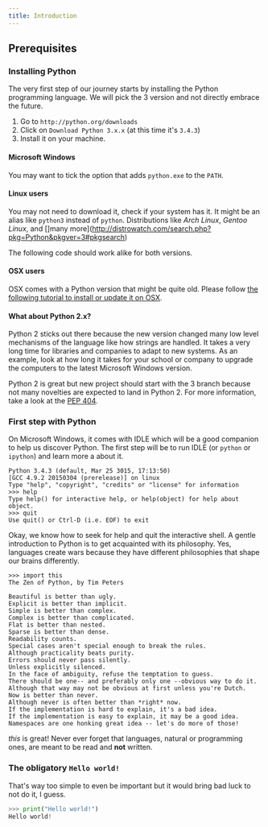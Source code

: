 ```yaml
---
title: Introduction
---
```


## Prerequisites

### Installing Python

The very first step of our journey starts by installing the Python programming
language. We will pick the 3 version and not directly embrace the future.

1. Go to `http://python.org/downloads`
2. Click on `Download Python 3.x.x` (at this time it's `3.4.3`)
3. Install it on your machine.

#### Microsoft Windows

You may want to tick the option that adds `python.exe` to the `PATH`.

#### Linux users

You may not need to download it, check if your system has it. It might be an
alias like `python3` instead of `python`. Distributions like _Arch Linux_, _Gentoo
Linux_, and []many more](http://distrowatch.com/search.php?pkg=Python&pkgver=3#pkgsearch)

The following code should work alike for both versions.

#### OSX users

OSX comes with a Python version that might be quite old. Please follow [the
following tutorial to install or update it on
OSX](https://wolfpaulus.com/jounal/mac/installing_python_osx/).

#### What about Python 2.x?

Python 2 sticks out there because the new version changed many low level
mechanisms of the language like how strings are handled. It takes a very long
time for libraries and companies to adapt to new systems. As an example, look
at how long it takes for your school or company to upgrade the computers to the
latest Microsoft Windows version.

Python 2 is great but new project should start with the 3 branch because not
many novelties are expected to land in Python 2. For more information, take a
look at the [PEP 404](http://legacy.python.org/dev/peps/pep-0404/).

### First step with Python

On Microsoft Windows, it comes with IDLE which will be a good companion to help
us discover Python. The first step will be to run IDLE (or `python` or
`ipython`) and learn more a about it.

```
Python 3.4.3 (default, Mar 25 3015, 17:13:50)
[GCC 4.9.2 20150304 (prerelease)] on linux
Type "help", "copyright", "credits" or "license" for information
>>> help
Type help() for interactive help, or help(object) for help about object.
>>> quit
Use quit() or Ctrl-D (i.e. EOF) to exit
```

Okay, we know how to seek for help and quit the interactive shell. A gentle
introduction to Python is to get acquainted with its philosophy. Yes, languages
create wars because they have different philosophies that shape our brains
differently.

```
>>> import this
The Zen of Python, by Tim Peters

Beautiful is better than ugly.
Explicit is better than implicit.
Simple is better than complex.
Complex is better than complicated.
Flat is better than nested.
Sparse is better than dense.
Readability counts.
Special cases aren't special enough to break the rules.
Although practicality beats purity.
Errors should never pass silently.
Unless explicitly silenced.
In the face of ambiguity, refuse the temptation to guess.
There should be one-- and preferably only one --obvious way to do it.
Although that way may not be obvious at first unless you're Dutch.
Now is better than never.
Although never is often better than *right* now.
If the implementation is hard to explain, it's a bad idea.
If the implementation is easy to explain, it may be a good idea.
Namespaces are one honking great idea -- let's do more of those!
```

_this_ is great! Never ever forget that languages, natural or programming ones,
are meant to be read and **not** written.

### The obligatory `Hello world!`

That's way too simple to even be important but it would bring bad luck to not
do it, I guess.

```python
>>> print("Hello world!")
Hello world!
```
